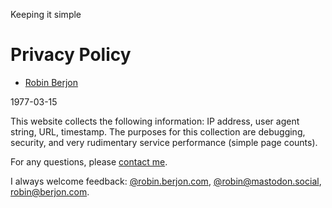 Keeping it simple

Privacy Policy
==============

* [Robin Berjon](https://berjon.com/people/robin)

1977-03-15

This website collects the following information: IP address, user agent string, URL, timestamp. The purposes for this collection are debugging, security, and very rudimentary service performance (simple page counts).

For any questions, please [contact me](mailto:robin@berjon.com?Subject=Privacy+Policy).

I always welcome feedback: [@robin.berjon.com](https://bsky.app/profile/robin.berjon.com), [@robin@mastodon.social](https://mastodon.social/@robin), [robin@berjon.com](mailto:robin@berjon.com?subject=Concerning%20'Privacy%20Policy').